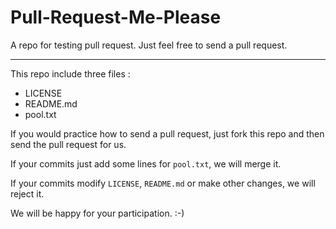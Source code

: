 Pull-Request-Me-Please
=============

A repo for testing pull request. Just feel free to send a pull request.

------------------------------

This repo include three files :

  * LICENSE
  * README.md
  * pool.txt

If you would practice how to send a pull request, just fork this repo
and then send the pull request for us.

If your commits just add some lines for `pool.txt`, we will merge it.

If your commits modify `LICENSE`, `README.md` or make other changes,
we will reject it.

We will be happy for your participation. :-)


